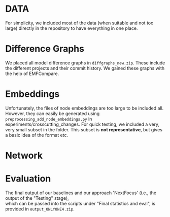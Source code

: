 # DATA

For simplicity, we included most of the data (when suitable and not too large) directly in the repository to have everything in one place.

# Difference Graphs

We placed all model difference graphs in `diffgraphs_new.zip`. 
These include the different projects and their commit history.
We gained these graphs with the help of EMFCompare. 

# Embeddings

Unfortunately, the files of node embeddings are too large to be included all.  
However, they can easily be generated using `preprocessing_add_node_embeddings.py` in experiments/crosscutting_changes.
For quick testing, we included a very, very small subset in the folder. This subset is **not representative**, but gives a basic idea of the format etc.

# Network

<!-- (You may want to add a line here or remove the heading) -->

# Evaluation

The final output of our baselines and our approach 'NextFocus' (i.e., the output of the "Testing" stage),  
which can be passed into the scripts under "Final statistics and eval", is provided in `output_ONLYONE4.zip`.
